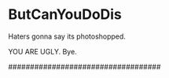 # ButCanYouDoDis
Haters gonna say its photoshopped.

YOU ARE UGLY. Bye.

###################################
